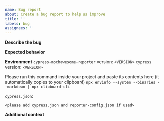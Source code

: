 ```yaml
---
name: Bug report
about: Create a bug report to help us improve
title: ''
labels: bug
assignees: ''
---
```


**Describe the bug**

**Expected behavior**

**Environment**
`cypress-mochawesome-reporter` version: `<VERSION>`
`cypress` version: `<VERSION>`

Please run this command inside your project and paste its contents here (it automatically copies to your clipboard)
`npx envinfo --system --binaries --markdown | npx clipboard-cli`

`cypress.json`:
```
<please add cypress.json and reporter-config.json if used>
```

**Additional context**
